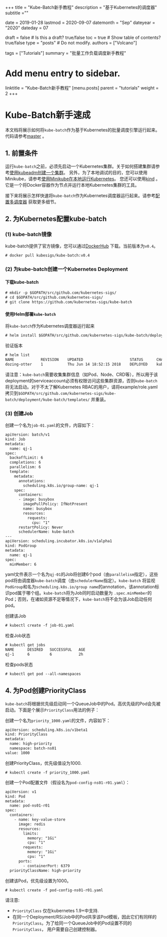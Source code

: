 +++
title =  "Kube-Batch新手教程"
description = "基于Kubernetes的调度器"
subtitle =""

date = 2019-01-28
lastmod = 2020-09-07
datemonth = "Sep"
dateyear = "2020"
dateday = 07

draft = false  # Is this a draft? true/false
toc = true  # Show table of contents? true/false
type = "posts"  # Do not modify.
authors = ["Volcano"]

tags = ["Tutorials"]
summary = "批量工作负载调度新手教程"

# Add menu entry to sidebar.
linktitle = "Kube-Batch新手教程"
[menu.posts]
  parent = "tutorials"
  weight = 2
+++
# Kube-Batch新手速成

本文档将展示如何将`kube-batch`作为基于Kubernetes的批量调度引擎运行起来。代码请参考[master](https://github.com/kubernetes-sigs/kube-batch/tree/master) 。

## 1. 前置条件

运行`kube-batch`之前，必须先启动一个Kubernetes集群。关于如何搭建集群请参考[使用kubeadm创建一个集群](https://kubernetes.io/docs/setup/independent/create-cluster-kubeadm/)。
另外，为了本地调试的目的，您可以使用Minikube，请参考[使用Minikube在本地运行Kubernetes](https://kubernetes.io/docs/getting-started-guides/minikube/)。
您还可以使用[kind](https://github.com/kubernetes-sigs/kind) 。 它是一个将Docker容器作为节点并运行本地Kubernetes集群的工具。

接下来将展示怎样快速将`kube-batch`作为Kubernetes调度器运行起来。请参考[配置多调度器](https://kubernetes.io/docs/tasks/administer-cluster/configure-multiple-schedulers/) 获取更多细节。

## 2. 为Kubernetes配置kube-batch

### (1) kube-batch镜像

kube-batch提供了官方镜像，您可以通过[DockerHub](https://hub.docker.com/r/kubesigs/kube-batch/) 下载。当前版本为`v0.4`。

```html
# docker pull kubesigs/kube-batch:v0.4
```

### (2) 为kube-batch创建一个Kubernetes Deployment

#### 下载kube-batch

```html
# mkdir -p $GOPATH/src/github.com/kubernetes-sigs/
# cd $GOPATH/src/github.com/kubernetes-sigs/
# git clone https://github.com/kubernetes-sigs/kube-batch
```

#### 使用Helm部署`kube-batch`

将`kube-batch`作为Kubernetes调度器运行起来

```html
# helm install $GOPATH/src/github.com/kubernetes-sigs/kube-batch/deployment/kube-batch --namespace kube-system
```

验证版本

```html
# helm list
NAME        	REVISION	UPDATED                 	STATUS  	CHART                	NAMESPACE
dozing-otter	1       	Thu Jun 14 18:52:15 2018	DEPLOYED	kube-batch-0.4.0    	kube-system
```

请注意：`kube-batch`需要收集集群信息（如Pod、Node、CRD等），所以用于该deployment的serviceaccount必须有权限访问这些集群资源，否则`kube-batch`
将无法启动。对于不太了解Kubernetes RBAC的用户，请将example/role.yaml拷贝到`$GOPATH/src/github.com/kubernetes-sigs/kube-batch/deployment/kube-batch/templates/`
并重装。

### (3) 创建Job

创建一个名为`job-01.yaml`的文件，内容如下：

```html
apiVersion: batch/v1
kind: Job
metadata:
  name: qj-1
spec:
  backoffLimit: 6
  completions: 6
  parallelism: 6
  template:
    metadata:
      annotations:
        scheduling.k8s.io/group-name: qj-1
    spec:
      containers:
      - image: busybox
        imagePullPolicy: IfNotPresent
        name: busybox
        resources:
          requests:
            cpu: "1"
      restartPolicy: Never
      schedulerName: kube-batch
---
apiVersion: scheduling.incubator.k8s.io/v1alpha1
kind: PodGroup
metadata:
  name: qj-1
spec:
  minMember: 6
```

yaml文件表示一个名为`qj-01`的Job将创建6个pod（由`parallelism`指定），这些pod将由调度器`kube-batch`调度（由`schedulerName`指定）。`kube-batch`
将监视`PodGroup`和名为`scheduling.k8s.io/group name`的annotation，该annotation标识pod属于哪个组。`kube-batch`将为Job同时启动数量为
`.spec.minMember`的Pod；否则，在诸如资源不足等情况下，`kube-batch`将不会为该Job启动任何pod。

创建该Job

```html
# kubectl create -f job-01.yaml
```

检查Job状态

```html
# kubectl get jobs
NAME      DESIRED   SUCCESSFUL   AGE
qj-1      6         6            2h
```

检查pods状态

```html
# kubectl get pod --all-namespaces
```


## 4. 为Pod创建PriorityClass

`kube-batch`将根据优先级启动同一个QueueJob中的Pod。高优先级的Pod会先被启动。下面是个展示`PriorityClass`用法的例子：

创建一个名为`priority_1000.yaml`的文件，内容如下：

```html
apiVersion: scheduling.k8s.io/v1beta1
kind: PriorityClass
metadata:
  name: high-priority
  namespace: batch-ns01
value: 1000
```

创建PriorityClass，优先级值设为1000.

```
# kubectl create -f priority_1000.yaml
```

创建一个Pod配置文件（假设名为`pod-config-ns01-r01.yaml`）：

```html
apiVersion: v1
kind: Pod
metadata:
  name: pod-ns01-r01
spec:
  containers:
    - name: key-value-store
      image: redis
      resources:
        limits:
          memory: "1Gi"
          cpu: "1"
        requests:
          memory: "1Gi"
          cpu: "1"
      ports:
        - containerPort: 6379
  priorityClassName: high-priority
```

创建该Pod，优先级设置为1000。

```
# kubectl create -f pod-config-ns01-r01.yaml
```


请注意:

* `PriorityClass` 仅在kubernetes 1.9+中支持.
* 在同一个Deployment/RS/Job中的Pod共享该Pod模板，因此它们有同样的`PriorityClass`。为了给同一个QueueJob中的Pod设置不同的`PriorityClass`，
用户需要自己创建控制器。
